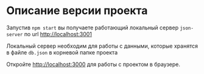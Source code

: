 # Описание версии проекта

Запустив <code>npm start</code> вы получаете работающий локальный сервер <code>json-server</code> по url [http://localhost:3001](http://localhost:3001)

Локальный сервер необходим для работы с данными, которые хранятся в файле <code>db.json</code> в корневой папке проекта

Откройте [http://localhost:3000](http://localhost:3000) для работы с проектом в браузере.
